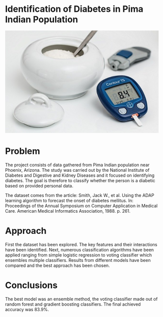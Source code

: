 # Identification of Diabetes in Pima Indian Population

<img src="https://github.com/misiungs/readme_images/blob/master/diabetes.jpg?raw=true" alt="drawing" width="500"/>

# Problem

The project consists of data gathered from Pima Indian population near Phoenix, Arizona.
The study was carried out by the National Institute of Diabetes and Digestive and Kidney Diseases and it focused on identifying diabetes.
The goal is therefore to classify whether the person is a diabetic based on provided personal data.

The dataset comes from the article:
Smith, Jack W., et al. Using the ADAP learning algorithm to forecast the onset of diabetes mellitus. In: Proceedings of the Annual Symposium on Computer Application in Medical Care. American Medical Informatics Association, 1988. p. 261.

# Approach

First the dataset has been explored.
The key features and their interactions have been identified.
Next, numerous classification algorithms have been applied ranging from simple logistic regression to voting classifier which ensembles multiple classifiers.
Results from different models have been compared and the best approach has been chosen.

# Conclusions
The best model was an ensemble method, the voting classifier made out of random forest and gradient boosting classifiers.
The final achieved accuracy was 83.9%.

